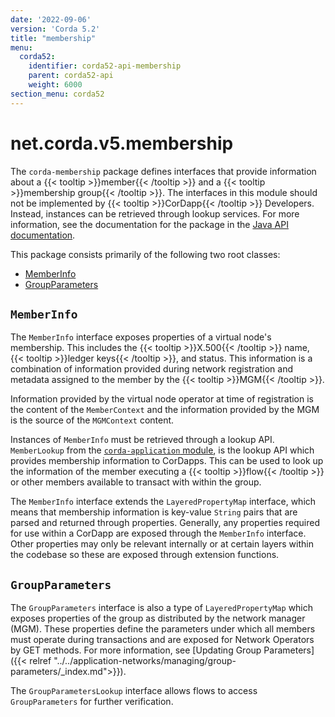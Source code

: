 ```yaml
---
date: '2022-09-06'
version: 'Corda 5.2'
title: "membership"
menu:
  corda52:
    identifier: corda52-api-membership
    parent: corda52-api
    weight: 6000
section_menu: corda52
---
```

# net.corda.v5.membership
The `corda-membership` package defines interfaces that provide information about a {{< tooltip >}}member{{< /tooltip >}} and a {{< tooltip >}}membership group{{< /tooltip >}}. The interfaces in this module should not be implemented by {{< tooltip >}}CorDapp{{< /tooltip >}} Developers. Instead, instances can be retrieved through lookup services.
For more information, see the documentation for the package in the <a href="/en/api-ref/corda/{{<version-num>}}/net/corda/v5/membership/package-summary.html" target=" blank">Java API documentation</a>.

This package consists primarily of the following two root classes:
* [MemberInfo](#memberinfo)
* [GroupParameters](#groupparameters)

## `MemberInfo`
The `MemberInfo` interface exposes properties of a virtual node's membership. This includes the {{< tooltip >}}X.500{{< /tooltip >}} name, {{< tooltip >}}ledger keys{{< /tooltip >}}, and status. This information is a combination of information provided during network registration and metadata assigned to the member by the {{< tooltip >}}MGM{{< /tooltip >}}.

Information provided by the virtual node operator at time of registration is the content of the `MemberContext` and the information provided by the MGM is the source of the `MGMContext` content.

Instances of `MemberInfo` must be retrieved through a lookup API. `MemberLookup` from the <a href="application/membership.md">`corda-application` module</a>, is the lookup API which provides membership information to CorDapps. This can be used to look up the information of the member executing a {{< tooltip >}}flow{{< /tooltip >}} or other members available to transact with within the group.

The `MemberInfo` interface extends the `LayeredPropertyMap` interface, which means that membership information is key-value `String` pairs that are parsed and returned through properties. Generally, any properties required for use within a CorDapp are exposed through the `MemberInfo` interface. Other properties may only be relevant internally or at certain layers within the codebase so these are exposed through extension functions.


## `GroupParameters`

The `GroupParameters` interface is also a type of `LayeredPropertyMap` which exposes properties of the group as distributed by the network manager (MGM). These properties define the parameters under which all members must operate during transactions and are exposed for Network Operators by GET methods. For more information, see [Updating Group Parameters]({{< relref "../../application-networks/managing/group-parameters/_index.md">}}).

The `GroupParametersLookup` interface allows flows to access `GroupParameters` for further verification.
